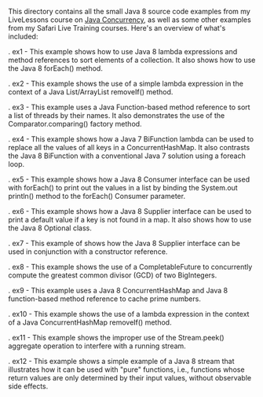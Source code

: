 This directory contains all the small Java 8 source code examples from
my LiveLessons course on [Java
Concurrency](http://www.dre.vanderbilt.edu/~schmidt/LiveLessons/CPiJava/),
as well as some other examples from my Safari Live Training courses.
Here's an overview of what's included:

. ex1 - This example shows how to use Java 8 lambda expressions and
  method references to sort elements of a collection.  It also shows
  how to use the Java 8 forEach() method.
  
. ex2 - This example shows the use of a simple lambda expression in
  the context of a Java List/ArrayList removeIf() method.
  
. ex3 - This example uses a Java Function-based method reference to
  sort a list of threads by their names.  It also demonstrates the use
  of the Comparator.comparing() factory method.
  
. ex4 - This example shows how a Java 7 BiFunction lambda can be used
  to replace all the values of all keys in a ConcurrentHashMap.  It
  also contrasts the Java 8 BiFunction with a conventional Java 7
  solution using a foreach loop.

. ex5 - This example shows how a Java 8 Consumer interface can be used
  with forEach() to print out the values in a list by binding the
  System.out println() method to the forEach() Consumer parameter.

. ex6 - This example shows how a Java 8 Supplier interface can be used
  to print a default value if a key is not found in a map.  It also
  shows how to use the Java 8 Optional class.
  
. ex7 - This example of shows how the Java 8 Supplier interface can be
  used in conjunction with a constructor reference.
  
. ex8 - This example shows the use of a CompletableFuture to
  concurrently compute the greatest common divisor (GCD) of two
  BigIntegers.

. ex9 - This example uses a Java 8 ConcurrentHashMap and Java 8
  function-based method reference to cache prime numbers.

. ex10 - This example shows the use of a lambda expression in the
  context of a Java ConcurrentHashMap removeIf() method.

. ex11 - This example shows the improper use of the Stream.peek()
  aggregate operation to interfere with a running stream.

. ex12 - This example shows a simple example of a Java 8 stream that
  illustrates how it can be used with "pure" functions, i.e.,
  functions whose return values are only determined by their input
  values, without observable side effects.
